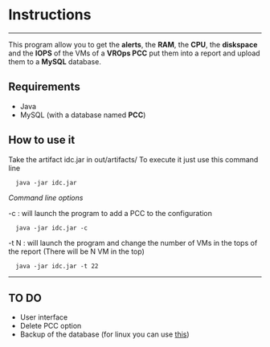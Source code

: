 # Instructions
---
This program allow you to get the **alerts**, the **RAM**, the **CPU**, the **diskspace** and the **IOPS** of the VMs of a **VROps PCC** put them into a report and upload them to a **MySQL** database.

## Requirements

 * Java
 * MySQL (with a database named **PCC**)

## How to use it

Take the artifact idc.jar in out/artifacts/
To execute it just use this command line
```shell
  java -jar idc.jar
```

*Command line options*

-c : will launch the program to add a PCC to the configuration
```shell
  java -jar idc.jar -c
```

-t N : will launch the program and change the number of VMs in the tops of the report (There will be N VM in the top)
```shell
  java -jar idc.jar -t 22
```
---
## TO DO

* User interface
* Delete PCC option
* Backup of the database (for linux you can use [this](https://github.com/Daklyan/Rendu-stage))
